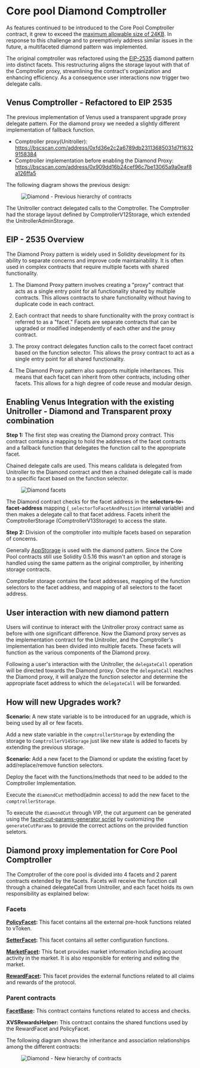# Core pool Diamond Comptroller

As features continued to be introduced to the Core Pool Comptroller contract, it grew to exceed the [maximum allowable size of 24KB](https://eips.ethereum.org/EIPS/eip-170). In response to this challenge and to preemptively address similar issues in the future, a multifaceted diamond pattern was implemented.

The original comptroller was refactored using the [EIP-2535](https://eips.ethereum.org/EIPS/eip-2535) diamond pattern into distinct facets. This restructuring aligns the storage layout with that of the Comptroller proxy, streamlining the contract's organization and enhancing efficiency. As a consequence  user interactions now trigger two delegate calls.

## Venus Comptroller - Refactored to EIP 2535

The previous implementation of Venus used a transparent upgrade proxy delegate pattern. For the diamond proxy we needed a slightly different implementation of fallback function.

- Comptroller proxy(Unitroller): https://bscscan.com/address/0xfd36e2c2a6789db23113685031d7f16329158384
- Comptroller implementation before enabling the Diamond Proxy:  https://bscscan.com/address/0x909dd16b24cef96c7be13065a9a0eaf8a126ffa5

The following diagram shows the previous design:    

<figure><img src="../../.gitbook/assets/diamond-previous.svg" alt="Diamond - Previous hierarchy of contracts"><figcaption></figcaption></figure>

The Unitroller contract delegated calls to the Comptroller. The Comptroller had the storage layout defined by ComptrollerV12Storage, which extended the UnitrollerAdminStorage.


## EIP - 2535 Overview

The Diamond Proxy pattern is widely used in Solidity development for its ability to separate concerns and improve code maintainability. It is often used in complex contracts that require multiple facets with shared functionality.

1. The Diamond Proxy pattern involves creating a "proxy" contract that acts as a single entry point for all functionality shared by multiple contracts. This allows contracts to share functionality without having to duplicate code in each contract.

2. Each contract that needs to share functionality with the proxy contract is referred to as a "facet." Facets are separate contracts that can be upgraded or modified independently of each other and the proxy contract.

3. The proxy contract delegates function calls to the correct facet contract based on the function selector. This allows the proxy contract to act as a single entry point for all shared functionality.

4. The Diamond Proxy pattern also supports multiple inheritances. This means that each facet can inherit from other contracts, including other facets. This allows for a high degree of code reuse and modular design.

## Enabling Venus Integration with the existing Unitroller - Diamond and Transparent proxy combination

**Step 1:** The first step was creating the Diamond proxy contract. This contract contains a mapping to hold the addresses of the facet contracts and a fallback function that delegates the function call to the appropriate facet. 

Chained delegate calls are used. This means calldata is delegated from Unitroller to the Diamond contract and then a chained delegate call is made to a specific facet based on the function selector.

<figure><img src="../../.gitbook/assets/diamond-facets.svg" alt="Diamond facets"><figcaption></figcaption></figure>

The Diamond contract checks for the facet address in the **selectors-to-facet-address** mapping (`_selectorToFacetAndPosition` internal variable) and then makes a delegate call to that facet address. Facets inherit the ComptrollerStorage (ComptrollerV13Storage) to access the state.

**Step 2:** Division of the comptroller into multiple facets based on separation of concerns.

Generally [AppStorage](https://eips.ethereum.org/EIPS/eip-2535#storage) is used with the diamond pattern. Since the Core Pool contracts still use Solidity 0.5.16 this wasn't an option and storage is handled using the same pattern as the original comptroller, by inheriting storage contracts.

Comptroller storage contains the facet addresses, mapping of the function selectors to the facet address, and mapping of all selectors to the facet address.

## User interaction with new diamond pattern

Users will continue to interact with the Unitroller proxy contract same as before with one significant difference.  Now the Diamond proxy serves as the implementation contract for the Unitroller, and the Comptroller's implementation has been divided into multiple facets. These facets will function as the various components of the Diamond proxy.

Following a user's interaction with the Unitroller, the `delegateCall` operation will be directed towards the Diamond proxy. Once the `delegateCall` reaches the Diamond proxy, it will analyze the function selector and determine the appropriate facet address to which the `delegateCall` will be forwarded.

## How will new Upgrades work?
**Scenario:** A new state variable is to be introduced for an upgrade, which is being used by all or few facets.

Add a new state variable in the `comptrollerStorage` by extending the storage to `ComptrollerV14Storage` just like  new state is added to facets by extending the previous storage.

**Scenario:** Add a new facet to the Diamond or update the existing facet by add/replace/remove function selectors.

Deploy the facet with the functions/methods that need to be added to the Comptroller Implementation.

Execute the `diamondCut` method(admin access) to add the new facet to the `comptrollerStorage`.

To execute the `diamondCut` through VIP, the cut argument can be generated using the [facet-cut-params-generator script](https://github.com/VenusProtocol/venus-protocol/blob/develop/script/deploy/comptroller/facet-cut-params-generator.ts) by customizing the `generateCutParams` to provide the correct actions on the provided function seletors.

## Diamond proxy implementation for Core Pool Comptroller
The Comptroller of the core pool is divided into 4 facets and 2 parent contracts extended by the facets. Facets will receive the function call through a chained delegateCall from Unitroller, and each facet holds its own responsibility as explained below:

### Facets
**[PolicyFacet](../reference-core-pool/comptroller/Diamond/Facets/PolicyFacet.md):** This facet contains all the external pre-hook functions related to vToken.

**[SetterFacet](../reference-core-pool/comptroller/Diamond/Facets/SetterFacet.md):** This facet contains all setter configuration functions.

**[MarketFacet](../reference-core-pool/comptroller/Diamond/Facets/MarketFacet.md):** This facet provides market information including account activity in the market. It is also responsible for entering and exiting the market.

**[RewardFacet](../reference-core-pool/comptroller/Diamond/Facets/RewardFacet.md):** This facet provides the external functions related to all claims and rewards of the protocol.

### Parent contracts
**[FacetBase](../reference-core-pool/comptroller/Diamond/Facets/FacetBase.md):** This contract contains functions related to access and checks.

**XVSRewardsHelper:** This contract contains the shared functions used by the RewardFacet and PolicyFacet.

The following diagram shows the inheritance and association relationships among the different contracts:

<figure><img src="../../.gitbook/assets/diamond-hierarchy.svg" alt="Diamond - New hierarchy of contracts"><figcaption></figcaption></figure>